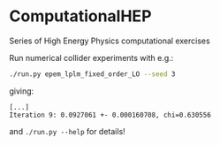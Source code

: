 # ComputationalHEP
Series of High Energy Physics computational exercises

Run numerical collider experiments with e.g.:

```bash
./run.py epem_lplm_fixed_order_LO --seed 3
```
giving:
```
[...]
Iteration 9: 0.0927061 +- 0.000160708, chi=0.630556
```

and `./run.py --help` for details!
